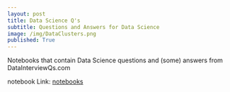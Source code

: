 ```yaml
---
layout: post
title: Data Science Q's
subtitle: Questions and Answers for Data Science
image: /img/DataClusters.png
published: True
---
```


Notebooks that contain Data Science questions and (some) answers from DataInterviewQs.com

notebook Link: [notebooks](https://github.com/NicoMontoya/DataScienceQs)
